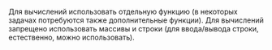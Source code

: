 Для вычислений использовать отдельную функцию (в некоторых задачах потребуются также дополнительные функции). Для вычислений запрещено использовать массивы и строки (для ввода/вывода строки, естественно, можно использовать).


